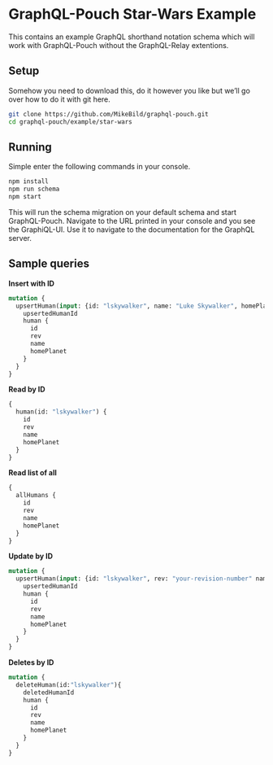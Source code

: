 # GraphQL-Pouch Star-Wars Example

This contains an example GraphQL shorthand notation schema which will work with GraphQL-Pouch without the GraphQL-Relay extentions.

## Setup

Somehow you need to download this, do it however you like but we’ll go over how to do it with git here.

```bash
git clone https://github.com/MikeBild/graphql-pouch.git
cd graphql-pouch/example/star-wars
```

## Running

Simple enter the following commands in your console.

```bash
npm install
npm run schema
npm start
```

This will run the schema migration on your default schema and start GraphQL-Pouch. Navigate to the URL printed in your console and you see the GraphiQL-UI. Use it to navigate to the documentation for the GraphQL server.

## Sample queries

__Insert with ID__

```graphql
mutation {
  upsertHuman(input: {id: "lskywalker", name: "Luke Skywalker", homePlanet: "Tatooine"}) {
    upsertedHumanId
    human {
      id
      rev
      name
      homePlanet
    }
  }
}
```

__Read by ID__

```graphql
{
  human(id: "lskywalker") {
    id
    rev
    name
    homePlanet
  }
}
```

__Read list of all__

```graphql
{
  allHumans {
    id
    rev
    name
    homePlanet
  }
}
```

__Update by ID__

```graphql
mutation {
  upsertHuman(input: {id: "lskywalker", rev: "your-revision-number" name: "L. Skywalker", homePlanet: "Tatooine"}) {
    upsertedHumanId
    human {
      id
      rev
      name
      homePlanet
    }
  }
}
```

__Deletes by ID__

```graphql
mutation {
  deleteHuman(id:"lskywalker"){
    deletedHumanId
    human {
      id
      rev
      name
      homePlanet
    }
  }
}
```
